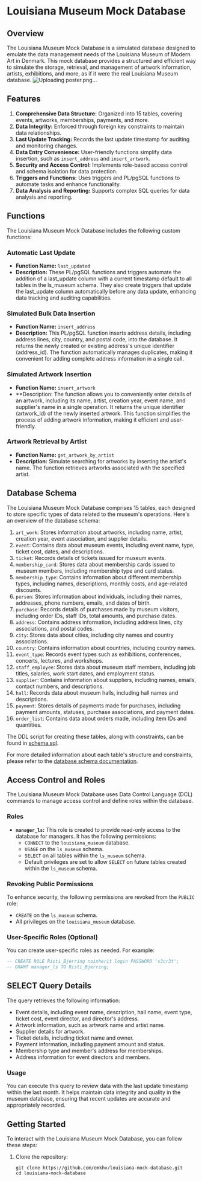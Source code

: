 # Louisiana Museum Mock Database

## Overview

The Louisiana Museum Mock Database is a simulated database designed to emulate the data management needs of the Louisiana Museum of Modern Art in Denmark. This mock database provides a structured and efficient way to simulate the storage, retrieval, and management of artwork information, artists, exhibitions, and more, as if it were the real Louisiana Museum database.
![Uploading poster.png…]()

## Features
1. **Comprehensive Data Structure:** Organized into 15 tables, covering events, artworks, memberships, payments, and more.
2. **Data Integrity:** Enforced through foreign key constraints to maintain data relationships.
3. **Last Update Tracking:** Records the last update timestamp for auditing and monitoring changes.
4. **Data Entry Convenience:** User-friendly functions simplify data insertion, such as `insert_address` and `insert_artwork`.
5. **Security and Access Control:** Implements role-based access control and schema isolation for data protection.
6. **Triggers and Functions:** Uses triggers and PL/pgSQL functions to automate tasks and enhance functionality.
7. **Data Analysis and Reporting:** Supports complex SQL queries for data analysis and reporting.

## Functions

The Louisiana Museum Mock Database includes the following custom functions:

### Automatic Last Update

- **Function Name:** `last_updated`
- **Description:** These PL/pgSQL functions and triggers automate the addition of a last_update column with a current timestamp default to all tables in the ls_museum schema. They also create triggers that update the last_update column automatically before any data update, enhancing data tracking and auditing capabilities.

### Simulated Bulk Data Insertion

- **Function Name:** `insert_address`
- **Description:** This PL/pgSQL function inserts address details, including address lines, city, country, and postal code, into the database. It returns the newly created or existing address's unique identifier (address_id). The function automatically manages duplicates, making it convenient for adding complete address information in a single call.

### Simulated Artwork Insertion

- **Function Name:** `insert_artwork`
- **Description: The function allows you to conveniently enter details of an artwork, including its name, artist, creation year, event name, and supplier's name in a single operation. It returns the unique identifier (artwork_id) of the newly inserted artwork. This function simplifies the process of adding artwork information, making it efficient and user-friendly.

### Artwork Retrieval by Artist

- **Function Name:** `get_artwork_by_artist`
- **Description:** Simulate searching for artworks by inserting the artist's name. The function retrieves artworks associated with the specified artist.

## Database Schema

The Louisiana Museum Mock Database comprises 15 tables, each designed to store specific types of data related to the museum's operations. Here's an overview of the database schema:

1. `art_work`: Stores information about artworks, including name, artist, creation year, event association, and supplier details.
2. `event`: Contains data about museum events, including event name, type, ticket cost, dates, and descriptions.
3. `ticket`: Records details of tickets issued for museum events.
4. `membership_card`: Stores data about membership cards issued to museum members, including membership type and card status.
5. `membership_type`: Contains information about different membership types, including names, descriptions, monthly costs, and age-related discounts.
6. `person`: Stores information about individuals, including their names, addresses, phone numbers, emails, and dates of birth.
7. `purchase`: Records details of purchases made by museum visitors, including order IDs, staff IDs, total amounts, and purchase dates.
8. `address`: Contains address information, including address lines, city associations, and postal codes.
9. `city`: Stores data about cities, including city names and country associations.
10. `country`: Contains information about countries, including country names.
11. `event_type`: Records event types such as exhibitions, conferences, concerts, lectures, and workshops.
12. `staff_employee`: Stores data about museum staff members, including job titles, salaries, work start dates, and employment status.
13. `supplier`: Contains information about suppliers, including names, emails, contact numbers, and descriptions.
14. `hall`: Records data about museum halls, including hall names and descriptions.
15. `payment`: Stores details of payments made for purchases, including payment amounts, statuses, purchase associations, and payment dates.
16. `order_list`: Contains data about orders made, including item IDs and quantities.

The DDL script for creating these tables, along with constraints, can be found in [schema.sql](schema.sql).

For more detailed information about each table's structure and constraints, please refer to the [database schema documentation](docs/schema.md).

## Access Control and Roles

The Louisiana Museum Mock Database uses Data Control Language (DCL) commands to manage access control and define roles within the database.

### Roles

- **`manager_ls`:** This role is created to provide read-only access to the database for managers. It has the following permissions:
  - `CONNECT` to the `louisiana_museum` database.
  - `USAGE` on the `ls_museum` schema.
  - `SELECT` on all tables within the `ls_museum` schema.
  - Default privileges are set to allow `SELECT` on future tables created within the `ls_museum` schema.

### Revoking Public Permissions

To enhance security, the following permissions are revoked from the `PUBLIC` role:
- `CREATE` on the `ls_museum` schema.
- All privileges on the `louisiana_museum` database.

### User-Specific Roles (Optional)

You can create user-specific roles as needed. For example:
```sql
-- CREATE ROLE Risti_Bjerring noinherit login PASSWORD 's3cr3t';
-- GRANT manager_ls TO Risti_Bjerring;
```


## SELECT Query Details

The query retrieves the following information:

- Event details, including event name, description, hall name, event type, ticket cost, event director, and director's address.
- Artwork information, such as artwork name and artist name.
- Supplier details for artwork.
- Ticket details, including ticket name and owner.
- Payment information, including payment amount and status.
- Membership type and member's address for memberships.
- Address information for event directors and members.

### Usage

You can execute this query to review data with the last update timestamp within the last month. It helps maintain data integrity and quality in the museum database, ensuring that recent updates are accurate and appropriately recorded.


## Getting Started

To interact with the Louisiana Museum Mock Database, you can follow these steps:

1. Clone the repository:

   ```shell
   git clone https://github.com/emkhv/louisiana-mock-database.git
   cd louisiana-mock-database
   ```
